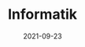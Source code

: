 ---
date: 2021-09-23
title: Informatik
redirect: '/tag/Informatik'
tags: [Fächer]
thumbnail: 
    src: informatik/InfoTN.jpg
    alt: Kunstphoto mit 0en und 1en
---